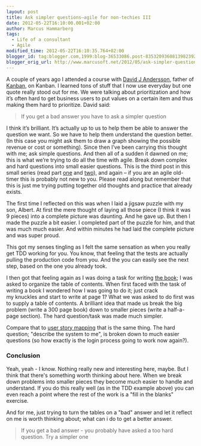 ```yaml
---
layout: post
title: Ask simpler questions–agile for non-techies III
date: 2012-05-22T16:10:00.001+02:00
author: Marcus Hammarberg
tags:
  - Life of a consultant
  - Agile
modified_time: 2012-05-22T16:10:35.764+02:00
blogger_id: tag:blogger.com,1999:blog-36533086.post-8353209360813982392
blogger_orig_url: http://www.marcusoft.net/2012/05/ask-simpler-questionsagile-for-non.html
---
```


A couple of years ago I attended a course with
<a href="http://www.agilemanagement.net/" target="_blank">David J
Andersson</a>, father of
<a href="http://www.kanban101.com/" target="_blank">Kanban</a>, on
Kanban. I learned tons of stuff that I now use everyday but one quote
really stood out for me. We were talking about prioritization and how
it’s often hard to get business users to put values on a certain item
and thus making them hard to prioritize. David said:

> If you get a bad answer you have to ask a simpler question

I think it’s brilliant. It’s actually up to us to help them be able to
answer the question we want. So we have to help them understand the
question better. (In this case you might ask them to draw a graph
showing the possible revenue or cost or something).
Since then I’ve been carrying this thought with me; ask simple
questions. And then all of a sudden it dawned on me; this is what we’re
trying to do all the time with agile. Break down complex and hard
questions into small easier questions.
This is the third post in this small series (read part <a
href="http://www.marcusoft.net/2012/05/agile-is-good-for-business-part-i.html"
target="_blank">one</a> and <a
href="http://www.marcusoft.net/2012/05/deploying-often-is-betteragile-for-non.html"
target="_blank">two</a>), and again – if you are an agile old-timer this
is probably not new to you. Please read along but remember that this is
just me trying putting together old thoughts and practice that already
exists.

The first time I reflected on this was when I laid a jigsaw puzzle with
my son, Albert. At first the mere thought of laying all those piece (I
think it was 9 pieces) into a complete picture was daunting. And he gave
up. But then I made the puzzle a bit easier. I completed part of the
puzzle for him, and that was much much easier. And within minutes he had
laid the complete picture and was super proud.

This got my senses tingling as I felt the same sensation as when you
really get TDD working for you. You know, that feeling that the tests
are actually pulling the production code from you. And the you can
easily see the next step, based on the one you already took.

I then got that feeling again as I was doing a task for writing <a
href="http://www.marcusoft.net/2012/04/im-writing-book-on-kanban.html"
target="_blank">the book</a>; I was asked to organize the table of
contents. When first faced with the task of writing a book I wondered
how I was going to do it; just crack my knuckles and start to write at
page 1?
What we was asked to do first was to supply a table of contents. A
brilliant idea that made us break the big problem (write a 300 page
book) down to smaller pieces (write a half-a-page section). The hard
question/task was made much simpler.

Compare that to
<a href="http://www.agileproductdesign.com/blog/the_new_backlog.html"
target="_blank">user story mapping</a> that is the same thing. The hard
question; "describe the system to me", is broken down to much easier
questions (so how exactly is the login process going to work now
again?).

### Conclusion

Yeah, yeah - I know. Nothing really new and interesting here, maybe. But
I think that there's something worth thinking about here. When we break
down problems into smaller pieces they become much easier to handle and
understand. If you do this really well (as in the TDD example above) you
can even reach a point where the rest of the work is a "fill in the
blanks" exercise.

And for me, just trying to turn the tables on a "bad" answer and let it
reflect on me is worth thinking about; what can i do to get a better
answer.

> If you get a bad answer - you probably have asked a too hard question.
> Try a simpler one 
